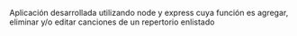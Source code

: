 Aplicación desarrollada utilizando node y express cuya función es agregar, eliminar y/o editar canciones de un repertorio enlistado